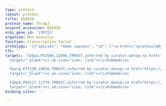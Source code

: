 ```yaml
---
type: protein
layout: protein
title: Q569Z6
protein_name: Thrap3
uniprot_accession: Q569Z6
ncbi_gene_id: '230753'
organism: Mus musculus
function: transcription factor
orthologs: '[{"species": "Homo sapiens", "id": ["<a href=\"/protein/q9y2w1\">Q9Y2W1</a>"]}, {"species": "Rattus norvegicus", "id": ["Q5M7V8"]}]'
tfs: ''
targets: 'Cebpa,P53566,12606,TRRUST,inferred by curator,&ensp;<a href="https://www.ncbi.nlm.nih.gov/pubmed/?term=23525231%5Buid%5D+OR+29087512%5Buid%5D"
  target="_blank"><i uk-icon="icon: link"></i>Pubmed</a>

  Pparg,P37238,19016,TRRUST,inferred by curator,&ensp;<a href="https://www.ncbi.nlm.nih.gov/pubmed/?term=23525231%5Buid%5D+OR+29087512%5Buid%5D"
  target="_blank"><i uk-icon="icon: link"></i>Pubmed</a>

  Fabp4,P04117,11770,TRRUST,inferred by curator,&ensp;<a href="https://www.ncbi.nlm.nih.gov/pubmed/?term=23525231%5Buid%5D+OR+29087512%5Buid%5D"
  target="_blank"><i uk-icon="icon: link"></i>Pubmed</a>'
binding_sites: ''

---
```

